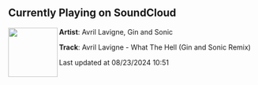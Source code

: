 ## Currently Playing on SoundCloud

[<img align="left" width="100" src="https://i1.sndcdn.com/artworks-3tzkRDH3DbL7Irxa-XTCzfQ-t500x500.jpg">](https://soundcloud.com/gin_and_sonic/avril-lavigne-what-the-hell-gin-and-sonic-remix)

**Artist**: Avril Lavigne, Gin and Sonic 

**Track**: Avril Lavigne - What The Hell (Gin and Sonic Remix)

Last updated at 08/23/2024 10:51
